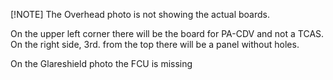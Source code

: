[!NOTE]
The Overhead photo is not showing the actual boards.

On the upper left corner there will be the board for PA-CDV and not a TCAS.
On the right side, 3rd. from the top there will be a panel without holes.

On the Glareshield photo the FCU is missing